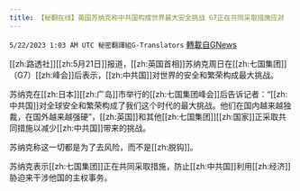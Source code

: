 ```yaml
---
title: 【秘翻在线】英国苏纳克称中共国构成世界最大安全挑战 G7正在共同采取措施应对
---
```

`5/22/2023 1:03 AM UTC 秘密翻譯組G-Translators` [轉載自GNews](https://gnews.org/articles/1319815)

[[zh:路透社]][[zh:5月21日]]报道，[[zh:英国首相]]苏纳克周日在[[zh:七国集团]]（G7）[[zh:峰会]]后表示，[[zh:中共国]]对世界的安全和繁荣构成最大挑战。

苏纳克在[[zh:日本]][[zh:广岛]]市举行的[[zh:七国集团峰会]]后告诉记者：“[[zh:中共国]]对全球安全和繁荣构成了我们这个时代的最大挑战。他们在国内越来越独裁，在国外越来越强硬”，[[zh:英国]]和其他[[zh:七国集团]][[zh:国家]]正采取共同措施以减少[[zh:中共国]]带来的挑战。

苏纳克称这一切都是为了去风险，而不是[[zh:脱钩]]。

苏纳克表示[[zh:七国集团]]正在共同采取措施，防止[[zh:中共国]]利用[[zh:经济]]胁迫来干涉他国的主权事务。
